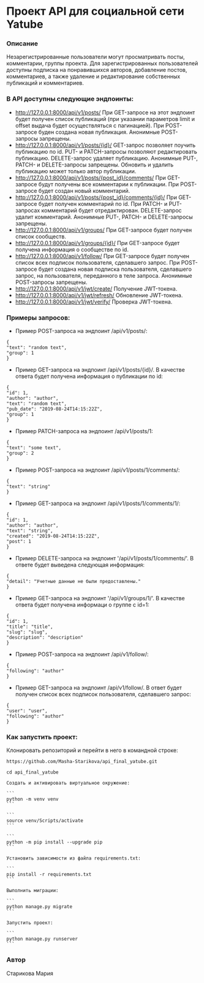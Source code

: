 # Проект API для социальной сети Yatube

### Описание
Незарегистрированные пользователи могут просматривать посты, комментарии, группы проекта. Для зарегистрированных пользователей доступны подписка на понравившихся авторов, добавление постов, комментариев, а также удаление и редактирование собственных публикаций и комментариев.

### В API доступны следующие эндпоинты:
* http://127.0.0.1:8000/api/v1/posts/ При GET-запросе на этот эндпоинт будет получен список публикаций (при указании параметров limit и offset выдача будет осуществляться с пагинацией). При POST-запросе буден создана новая публикация. Анонимные POST-запросы запрещены.
* http://127.0.0.1:8000/api/v1/posts/{id}/ GET-запрос позволяет поучить публикацию по id. PUT- и PATCH-запросы позволяют редактировать публикацию. DELETE-запрос удаляет публикацию. Анонимные PUT-, PATCH- и DELETE-запросы запрещены. Обновить и удалить публикацию может только автор публикации.
* http://127.0.0.1:8000/api/v1/posts/{post_id}/comments/ При GET-запросе будут получены все комментарии к публикации. При POST-запросе будет создан новый комментарий.
* http://127.0.0.1:8000/api/v1/posts/{post_id}/comments/{id}/ При GET-запросе будет получен комментарий по id. При PATCH- и PUT-запросах комментарий будет отредактирован. DELETE-запрос удалит комментарий. Анонимные PUT-, PATCH- и DELETE-запросы запрещены.
* http://127.0.0.1:8000/api/v1/groups/ При GET-запросе будет получен список сообществ.
* http://127.0.0.1:8000/api/v1/groups/{id}/ При GET-запросе будет получена информация о сообществе по id.
* http://127.0.0.1:8000/api/v1/follow/ При GET-запросе будет получен список всех подписок пользователя, сделавшего запрос. При POST-запросе будет создана новая подписка пользователя, сделавшего запрос, на пользователя, переданного в теле запроса. Анонимные POST-запросы запрещены.
* http://127.0.0.1:8000/api/v1/jwt/create/ Получение JWT-токена.
* http://127.0.0.1:8000/api/v1/jwt/refresh/ Обновление JWT-токена.
* http://127.0.0.1:8000/api/v1/jwt/verify/ Проверка JWT-токена.

### Примеры запросов:
* Пример POST-запроса на эндпоинт /api/v1/posts/:
```
{
"text": "random text",
"group": 1
}
```
* Пример GET-запроса на эндпоинт /api/v1/posts/{id}/. В качестве ответа будет получена информация о публикации по id:
```
{
"id": 1,
"author": "author",
"text": "random text",
"pub_date": "2019-08-24T14:15:22Z",
"group": 1
}
```
* Пример PATCH-запроса на эндпоинт /api/v1/posts/1:
```
{
"text": "some text",
"group": 2
}
```
* Пример POST-запроса на эндпоинт /api/v1/posts/1/comments/:
```
{
"text": "string"
}
```
* Пример GET-запроса на эндпоинт /api/v1/posts/1/comments/1/:
```
{
"id": 1,
"author": "author",
"text": "string",
"created": "2019-08-24T14:15:22Z",
"post": 1
}
```
* Пример DELETE-запроса на эндпоинт '/api/v1/posts/1/comments/'. В ответе будет выведена следующая информация:
```
{
"detail": "Учетные данные не были предоставлены."
}
```
* Пример GET-запроса на эндпоинт '/api/v1/groups/1/'. В качестве ответа будет получена информаци о группе с id=1:
```
{
"id": 1,
"title": "title",
"slug": "slug",
"description": "description"
}
```
* Пример POST-запроса на эндпоинт /api/v1/follow/:
```
{
"following": "author"
}
```
* Пример GET-запроса на эндпоинт /api/v1/follow/. В ответ будет получен список всех подписок пользователя, сделавшего запрос:
```
{
"user": "user",
"following": "author"
}
```
### Как запустить проект:

Клонировать репозиторий и перейти в него в командной строке:

```
https://github.com/Masha-Starikova/api_final_yatube.git
```

```
cd api_final_yatube
```

    Cоздать и активировать виртуальное окружение:

    ```
    python -m venv venv
    ```

    ```
    source venv/Scripts/activate
    ```

    ```
    python -m pip install --upgrade pip
    ```

    Установить зависимости из файла requirements.txt:

    ```
    pip install -r requirements.txt
    ```

    Выполнить миграции:

    ```
    python manage.py migrate
    ```

    Запустить проект:

    ```
    python manage.py runserver
    ```

### Автор
Старикова Мария
